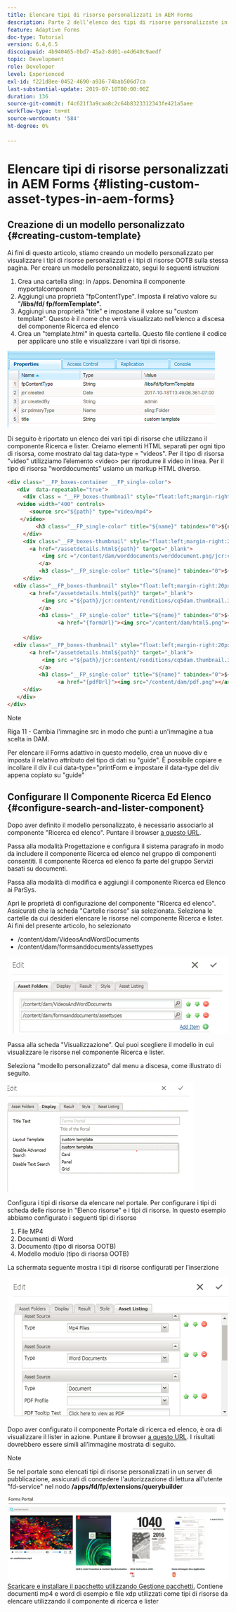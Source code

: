 ```yaml
---
title: Elencare tipi di risorse personalizzati in AEM Forms
description: Parte 2 dell’elenco dei tipi di risorse personalizzate in AEM Forms
feature: Adaptive Forms
doc-type: Tutorial
version: 6.4,6.5
discoiquuid: 4b940465-0bd7-45a2-8d01-e4d640c9aedf
topic: Development
role: Developer
level: Experienced
exl-id: f221d8ee-0452-4690-a936-74bab506d7ca
last-substantial-update: 2019-07-10T00:00:00Z
duration: 136
source-git-commit: f4c621f3a9caa8c2c64b8323312343fe421a5aee
workflow-type: tm+mt
source-wordcount: '584'
ht-degree: 0%

---
```


# Elencare tipi di risorse personalizzati in AEM Forms {#listing-custom-asset-types-in-aem-forms}

## Creazione di un modello personalizzato {#creating-custom-template}

Ai fini di questo articolo, stiamo creando un modello personalizzato per visualizzare i tipi di risorse personalizzati e i tipi di risorse OOTB sulla stessa pagina. Per creare un modello personalizzato, segui le seguenti istruzioni

1. Crea una cartella sling: in /apps. Denomina il componente myportalcomponent
1. Aggiungi una proprietà &quot;fpContentType&quot;. Imposta il relativo valore su &quot;**/libs/fd/ fp/formTemplate&quot;.**
1. Aggiungi una proprietà &quot;title&quot; e impostane il valore su &quot;custom template&quot;. Questo è il nome che verrà visualizzato nell’elenco a discesa del componente Ricerca ed elenco
1. Crea un &quot;template.html&quot; in questa cartella. Questo file contiene il codice per applicare uno stile e visualizzare i vari tipi di risorse.

![appsfolder](assets/appsfolder_.png)

Di seguito è riportato un elenco dei vari tipi di risorse che utilizzano il componente Ricerca e lister. Creiamo elementi HTML separati per ogni tipo di risorsa, come mostrato dal tag data-type = &quot;videos&quot;. Per il tipo di risorsa &quot;video&quot; utilizziamo l’elemento &lt;video> per riprodurre il video in linea. Per il tipo di risorsa &quot;worddocuments&quot; usiamo un markup HTML diverso.

```html
<div class="__FP_boxes-container __FP_single-color">
   <div  data-repeatable="true">
     <div class = "__FP_boxes-thumbnail" style="float:left;margin-right:20px;" data-type = "videos">
   <video width="400" controls>
       <source src="${path}" type="video/mp4">
    </video>
         <h3 class="__FP_single-color" title="${name}" tabindex="0">${name}</h3>
     </div>
     <div class="__FP_boxes-thumbnail" style="float:left;margin-right:20px;" data-type = "worddocuments">
       <a href="/assetdetails.html${path}" target="_blank">
           <img src ="/content/dam/worddocuments/worddocument.png/jcr:content/renditions/cq5dam.thumbnail.319.319.png"/>
          </a>
          <h3 class="__FP_single-color" title="${name}" tabindex="0">${name}</h3>
     </div>
  <div class="__FP_boxes-thumbnail" style="float:left;margin-right:20px;" data-type = "xfaForm">
       <a href="/assetdetails.html${path}" target="_blank">
           <img src ="${path}/jcr:content/renditions/cq5dam.thumbnail.319.319.png"/>
          </a>
          <h3 class="__FP_single-color" title="${name}" tabindex="0">${name}</h3>
                <a href="{formUrl}"><img src="/content/dam/html5.png"></a><p>

     </div>
  <div class="__FP_boxes-thumbnail" style="float:left;margin-right:20px;" data-type = "printForm">
       <a href="/assetdetails.html${path}" target="_blank">
           <img src ="${path}/jcr:content/renditions/cq5dam.thumbnail.319.319.png"/>
          </a>
          <h3 class="__FP_single-color" title="${name}" tabindex="0">${name}</h3>
                <a href="{pdfUrl}"><img src="/content/dam/pdf.png"></a><p>
     </div>
   </div>
</div>
```

>[!NOTE]
>
>Riga 11 - Cambia l&#39;immagine src in modo che punti a un&#39;immagine a tua scelta in DAM.
>
>Per elencare il Forms adattivo in questo modello, crea un nuovo div e imposta il relativo attributo del tipo di dati su &quot;guide&quot;. È possibile copiare e incollare il div il cui data-type=&quot;printForm e impostare il data-type del div appena copiato su &quot;guide&quot;

## Configurare Il Componente Ricerca Ed Elenco {#configure-search-and-lister-component}

Dopo aver definito il modello personalizzato, è necessario associarlo al componente &quot;Ricerca ed elenco&quot;. Puntare il browser [ a questo URL](http://localhost:4502/editor.html/content/AemForms/CustomPortal.html).

Passa alla modalità Progettazione e configura il sistema paragrafo in modo da includere il componente Ricerca ed elenco nel gruppo di componenti consentiti. Il componente Ricerca ed elenco fa parte del gruppo Servizi basati su documenti.

Passa alla modalità di modifica e aggiungi il componente Ricerca ed Elenco ai ParSys.

Apri le proprietà di configurazione del componente &quot;Ricerca ed elenco&quot;. Assicurati che la scheda &quot;Cartelle risorse&quot; sia selezionata. Seleziona le cartelle da cui desideri elencare le risorse nel componente Ricerca e lister. Ai fini del presente articolo, ho selezionato

* /content/dam/VideosAndWordDocuments
* /content/dam/formsanddocuments/assettypes

![assetfolder](assets/selectingassetfolders.png)

Passa alla scheda &quot;Visualizzazione&quot;. Qui puoi scegliere il modello in cui visualizzare le risorse nel componente Ricerca e lister.

Seleziona &quot;modello personalizzato&quot; dal menu a discesa, come illustrato di seguito.

![searchandlister](assets/searchandlistercomponent.gif)

Configura i tipi di risorse da elencare nel portale. Per configurare i tipi di scheda delle risorse in &quot;Elenco risorse&quot; e i tipi di risorse. In questo esempio abbiamo configurato i seguenti tipi di risorse

1. File MP4
1. Documenti di Word
1. Documento (tipo di risorsa OOTB)
1. Modello modulo (tipo di risorsa OOTB)

La schermata seguente mostra i tipi di risorse configurati per l’inserzione

![tipi di risorse](assets/assettypes.png)

Dopo aver configurato il componente Portale di ricerca ed elenco, è ora di visualizzare il lister in azione. Puntare il browser [ a questo URL](http://localhost:4502/content/AemForms/CustomPortal.html?wcmmode=disabled). I risultati dovrebbero essere simili all’immagine mostrata di seguito.

>[!NOTE]
>
>Se nel portale sono elencati tipi di risorse personalizzati in un server di pubblicazione, assicurati di concedere l&#39;autorizzazione di lettura all&#39;utente &quot;fd-service&quot; nel nodo **/apps/fd/fp/extensions/querybuilder**

![tipi di risorse](assets/assettypeslistings.png)
[Scaricare e installare il pacchetto utilizzando Gestione pacchetti.](assets/customassettypekt1.zip) Contiene documenti mp4 e word di esempio e file xdp utilizzati come tipi di risorse da elencare utilizzando il componente di ricerca e lister
